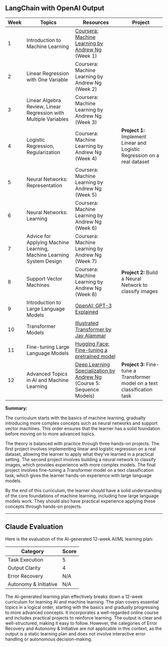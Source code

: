 ## LangChain with OpenAI Output

| Week | Topics | Resources | Project |
| --- | --- | --- | --- |
| 1 | Introduction to Machine Learning | [Coursera: Machine Learning by Andrew Ng](https://www.coursera.org/learn/machine-learning) (Week 1) | |
| 2 | Linear Regression with One Variable | Coursera: Machine Learning by Andrew Ng (Week 2) | |
| 3 | Linear Algebra Review, Linear Regression with Multiple Variables | Coursera: Machine Learning by Andrew Ng (Week 3) | |
| 4 | Logistic Regression, Regularization | Coursera: Machine Learning by Andrew Ng (Week 4) | **Project 1:** Implement Linear and Logistic Regression on a real dataset |
| 5 | Neural Networks: Representation | Coursera: Machine Learning by Andrew Ng (Week 5) | |
| 6 | Neural Networks: Learning | Coursera: Machine Learning by Andrew Ng (Week 6) | |
| 7 | Advice for Applying Machine Learning, Machine Learning System Design | Coursera: Machine Learning by Andrew Ng (Week 7) | |
| 8 | Support Vector Machines | Coursera: Machine Learning by Andrew Ng (Week 8) | **Project 2:** Build a Neural Network to classify images |
| 9 | Introduction to Large Language Models | [OpenAI: GPT-3 Explained](https://openai.com/research/gpt-3/) | |
| 10 | Transformer Models | [Illustrated Transformer by Jay Alammar](http://jalammar.github.io/illustrated-transformer/) | |
| 11 | Fine-tuning Large Language Models | [Hugging Face: Fine-tuning a pretrained model](https://huggingface.co/transformers/training.html) | |
| 12 | Advanced Topics in AI and Machine Learning | [Deep Learning Specialization by Andrew Ng](https://www.coursera.org/specializations/deep-learning) (Course 5: Sequence Models) | **Project 3:** Fine-tune a Transformer model on a text classification task |

**Summary:**

The curriculum starts with the basics of machine learning, gradually introducing more complex concepts such as neural networks and support vector machines. This order ensures that the learner has a solid foundation before moving on to more advanced topics.

The theory is balanced with practice through three hands-on projects. The first project involves implementing linear and logistic regression on a real dataset, allowing the learner to apply what they've learned in a practical setting. The second project involves building a neural network to classify images, which provides experience with more complex models. The final project involves fine-tuning a Transformer model on a text classification task, which gives the learner hands-on experience with large language models.

By the end of this curriculum, the learner should have a solid understanding of the core foundations of machine learning, including how large language models work. They should also have practical experience applying these concepts through hands-on projects.

---

## Claude Evaluation

Here is the evaluation of the AI-generated 12-week AI/ML learning plan:

| Category | Score |
|----------|-------|
| Task Execution | 5 |
| Output Clarity | 4 |
| Error Recovery | N/A |
| Autonomy & Initiative | N/A |

The AI-generated learning plan effectively breaks down a 12-week curriculum for learning AI and machine learning. The plan covers essential topics in a logical order, starting with the basics and gradually progressing to more advanced concepts. It incorporates a well-regarded online course and includes practical projects to reinforce learning. The output is clear and well-structured, making it easy to follow. However, the categories of Error Recovery and Autonomy & Initiative are not applicable in this context, as the output is a static learning plan and does not involve interactive error handling or autonomous decision-making.